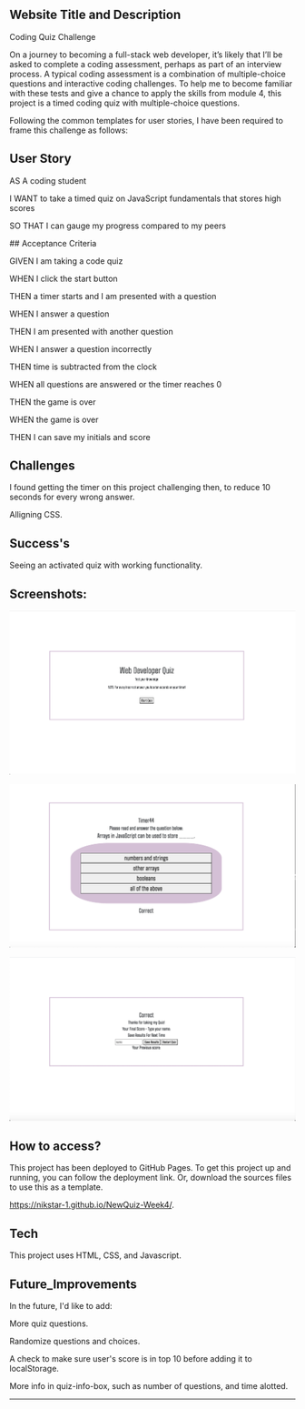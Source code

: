 
## Website Title and Description


Coding Quiz Challenge 

On a journey to becoming a full-stack web developer, it’s likely that I’ll be asked to complete a coding assessment, perhaps as part of an interview process. A typical coding 
assessment is a combination of multiple-choice questions and interactive coding challenges.
To help me to become familiar with these tests and give a chance to apply the skills from module 4, this project is a timed coding quiz with multiple-choice questions. 


Following the common templates for user stories, I have been required to frame this challenge as follows:


## User Story

AS A coding student

I WANT to take a timed quiz on JavaScript fundamentals that stores high scores

SO THAT I can gauge my progress compared to my peers



## Acceptance Criteria


GIVEN I am taking a code quiz

WHEN I click the start button

THEN a timer starts and I am presented with a question

WHEN I answer a question

THEN I am presented with another question

WHEN I answer a question incorrectly

THEN time is subtracted from the clock

WHEN all questions are answered or the timer reaches 0

THEN the game is over

WHEN the game is over

THEN I can save my initials and score


## Challenges 


I found getting the timer on this project challenging then, to reduce 10 seconds for every wrong answer. 


Alligning CSS. 


## Success's


Seeing an activated quiz with working functionality. 


## Screenshots:


!["Start Page"](images/start.png "Start page.") 

!["Start Page"](images/Questions.png "Start page.") 

!["Start Page"](images/EndQuiz.png "Start page.") 


## How to access?


This project has been deployed to GitHub Pages. To get this project up and running, you can follow the deployment link. Or, download the sources files to use this as a template.

https://nikstar-1.github.io/NewQuiz-Week4/.

## Tech


This project uses HTML, CSS, and Javascript. 


## Future_Improvements


In the future, I'd like to add:

More quiz questions.

Randomize questions and choices.

A check to make sure user's score is in top 10 before adding it to localStorage.

More info in quiz-info-box, such as number of questions, and time alotted.


















---------------------------------------------------------------------------------------------------------------------------------------------------------------------------------


